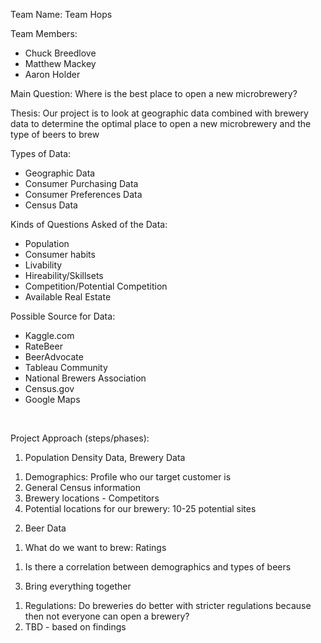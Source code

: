 <body class="c0"><p class="c5"><span class="c2">Team Name: Team Hops</span></p><p class="c5"><span class="c2">Team Members:</span></p><ul class="c6 lst-kix_bmae78my1kqy-0 start"><li class="c1"><span class="c2">Chuck Breedlove</span></li><li class="c1"><span class="c2">Matthew Mackey</span></li><li class="c1"><span class="c2">Aaron Holder</span></li></ul><p class="c5"><span class="c2">Main Question: Where is the best place to open a new microbrewery?</span></p><p class="c5"><span class="c2">Thesis: Our project is to look at geographic data combined with brewery data to determine the optimal place to open a new microbrewery and the type of beers to brew</span></p><p class="c5"><span class="c2">Types of Data:</span></p><ul class="c6 lst-kix_sj8r3983tkn-0 start"><li class="c1"><span class="c2">Geographic Data</span></li><li class="c1"><span class="c2">Consumer Purchasing Data</span></li><li class="c1"><span class="c2">Consumer Preferences Data</span></li><li class="c1"><span class="c2">Census Data</span></li></ul><p class="c5"><span class="c2">Kinds of Questions Asked of the Data:</span></p><ul class="c6 lst-kix_nta0ce65163r-0 start"><li class="c1"><span class="c2">Population</span></li><li class="c1"><span class="c2">Consumer habits</span></li><li class="c1"><span class="c2">Livability</span></li><li class="c1"><span class="c2">Hireability/Skillsets</span></li><li class="c1"><span class="c2">Competition/Potential Competition</span></li><li class="c1"><span class="c2">Available Real Estate</span></li></ul><p class="c5"><span class="c2">Possible Source for Data:</span></p><ul class="c6 lst-kix_hmdfpci2x925-0 start"><li class="c1"><span class="c2">Kaggle.com</span></li><li class="c1"><span class="c2">RateBeer</span></li><li class="c1"><span class="c2">BeerAdvocate</span></li><li class="c1"><span class="c2">Tableau Community</span></li><li class="c1"><span class="c2">National Brewers Association</span></li><li class="c1"><span class="c2">Census.gov</span></li><li class="c1"><span class="c2">Google Maps</span></li></ul><p class="c3"><span class="c2"></span></p><p class="c5"><span class="c2">&nbsp;</span></p><p class="c5"><span class="c2">Project Approach (steps/phases):</span></p><ol class="c6 lst-kix_7qi1fi7b9ihn-0 start" start="1"><li class="c1"><span class="c2">Population Density Data, Brewery Data</span></li></ol><ol class="c6 lst-kix_7qi1fi7b9ihn-1 start" start="1"><li class="c4"><span class="c2">Demographics: Profile who our target customer is</span></li><li class="c4"><span class="c2">General Census information</span></li><li class="c4"><span class="c2">Brewery locations - Competitors</span></li><li class="c4"><span class="c2">Potential locations for our brewery: 10-25 potential sites</span></li></ol><ol class="c6 lst-kix_7qi1fi7b9ihn-0" start="2"><li class="c1"><span class="c2">Beer Data</span></li></ol><ol class="c6 lst-kix_7qi1fi7b9ihn-1 start" start="1"><li class="c4"><span class="c2">What do we want to brew: Ratings</span></li></ol><ol class="c6 lst-kix_7qi1fi7b9ihn-2 start" start="1"><li class="c5 c7"><span class="c2">Is there a correlation between demographics and types of beers</span></li></ol><ol class="c6 lst-kix_7qi1fi7b9ihn-0" start="3"><li class="c1"><span class="c2">Bring everything together</span></li></ol><ol class="c6 lst-kix_7qi1fi7b9ihn-1 start" start="1"><li class="c4"><span class="c2">Regulations: Do breweries do better with stricter regulations because then not everyone can open a brewery? </span></li><li class="c4"><span class="c2">TBD - based on findings</span></li></ol></body>
